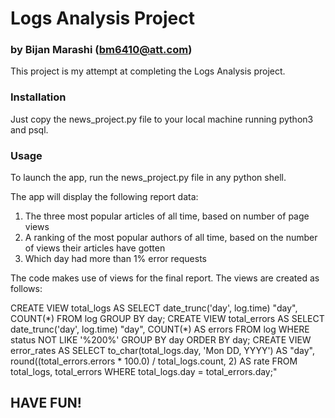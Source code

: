 # **Logs Analysis Project**
### by Bijan Marashi (bm6410@att.com)

This project is my attempt at completing the Logs Analysis project.


### **Installation**

Just copy the news_project.py file to your local machine running python3 and
psql.  

### **Usage**

To launch the app, run the news_project.py file in any python shell.  

The app will display the following report data:

1. The three most popular articles of all time, based on number of page views
2. A ranking of the most popular authors of all time, based on the number of
views their articles have gotten
3. Which day had more than 1% error requests

The code makes use of views for the final report.  The views are created as
follows:

CREATE VIEW total_logs AS SELECT date_trunc('day', log.time) "day", COUNT(\*)
  FROM log GROUP BY day;
CREATE VIEW total_errors AS SELECT date_trunc('day', log.time) "day",
  COUNT(\*) AS errors FROM log WHERE status NOT LIKE '%200%' GROUP BY day
  ORDER BY day;
CREATE VIEW error_rates AS SELECT to_char(total_logs.day, 'Mon DD, YYYY')
  AS "day", round((total_errors.errors * 100.0) / total_logs.count, 2)
  AS rate FROM total_logs, total_errors WHERE total_logs.day = total_errors.day;"


## **HAVE FUN!**
